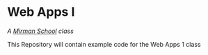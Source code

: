 # Web Apps I
*A [Mirman School](https://mirman.org) class*

This Repository will contain example code for the Web Apps 1 class
